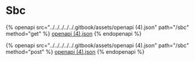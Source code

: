 # Sbc

{% openapi src="../../../../../.gitbook/assets/openapi (4).json" path="/sbc" method="get" %}
[openapi (4).json](<../../../../../.gitbook/assets/openapi (4).json>)
{% endopenapi %}

{% openapi src="../../../../../.gitbook/assets/openapi (4).json" path="/sbc" method="post" %}
[openapi (4).json](<../../../../../.gitbook/assets/openapi (4).json>)
{% endopenapi %}
